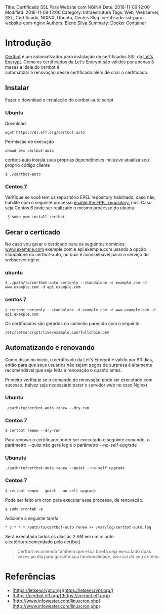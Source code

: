 Title: Certificado SSL Para Website com NGINX
Date: 2016-11-09 12:00
Modified: 2016-11-09 12:00
Category: Infraestrutura
Tags: Web, Webserver, SSL, Certificado, NGINX, Ubuntu, Centos
Slug: certificado-ssl-para-website-com-nginx
Authors: Bleno Silva
Summary: Docker Container

# Introdução

[Certbot](https://certbot.eff.org/) é um automatizador para instalação de certificados SSL da [Let's Encrypt](https://letsencrypt.org/). 
Como os certificados da Let's Encrypt são válidos por apenas 3 meses a ideia do certbot é  
automatizar a renovação desse certificado além de criar o certificado.

## Instalar

Fazer o download e instalação do certbot-auto script

### Ubuntu

Download

    wget https://dl.eff.org/certbot-auto
    
Permissão de execução

    chmod a+x certbot-auto

certbot-auto instala suas próprias dependêncies inclusive atualiza seu próprio código cliente

    $ ./certbot-auto

### Centos 7

Verifique se você tem os repositório EPEL repository habilitado, caso não, habilite com o seguinte processo [enable the EPEL repository.](https://fedoraproject.org/wiki/EPEL#How_can_I_use_these_extra_packages.3F)
obs: Caso seja Centos 6 pode ser realizado o mesmo processo do ubuntu.
     
     $ sudo yum install certbot




## Gerar o certicado


No caso vou gerar o certicado para os seguintes domínios: www.exemple.com exemple.com e api.exemple.com 
usando a opção standalone do certbot-auto, no qual é aconselhável parar o serviço do webserver nginx.


### ubuntu

    $ ./path/to/certbot-auto certonly --standalone -d example.com -d www.example.com -d api.example.com
 
### centos 7

    $ certbot certonly --standalone -d example.com -d www.example.com -d api.example.com


Os certificados são gerados no caminho parecido com o seguinte

    /etc/letsencrypt/live/example.com/fullchain.pem




## Automatizando e renovando

Como disse no inicio, o certificado da Let's Encrypt é válido por 90 dias, então para que seus usuários não sejam pegos de surpresa é altamente recomendável 
que seja feita a renovação o quanto antes.

Primeiro verifique se o comando de renovação pode ser executado com sucesso, (talvez seja necessário parar o servidor web no caso Nginx)


###  Ubuntu

    ./path/to/certbot-auto renew --dry-run 


### Centos 7

    $ certbot renew --dry-run 


Para renovar o certificado poder ser executado o seguinte comando, o parâmetro --quiet não gera log 
e o parâmetro --no-self-upgrade


### Ubunutu

    ./path/to/certbot-auto renew --quiet --no-self-upgrade

### Centos 7

    $ certbot renew --quiet --no-self-upgrade

Pode ser feito um cron para executar esse processo, de renovação.


    $ sudo crontab -e
    
Adicione a seguinte tarefa

    * 2 * * * /path/to/certbot-auto renew >> /var/log/certbot-auto.log


Será executado todos os dias às 2 AM em um minuto aleatório(recomendado pelo certbot)

>Certbot recomenda também que essa tarefa seja executado duas vezes ao dia para garantir sua funcionalidade,
isso vai do seu critério.



# Referências

* [https://letsencrypt.org/](https://letsencrypt.org/)
* [https://certbot.eff.org/](https://certbot.eff.org/)
* [http://www.infowester.com/linuxcron.php](http://www.infowester.com/linuxcron.php)